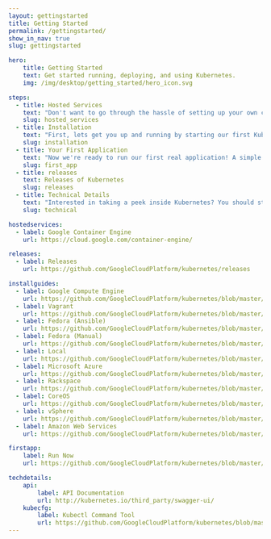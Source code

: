 ```yaml
---
layout: gettingstarted
title: Getting Started
permalink: /gettingstarted/
show_in_nav: true
slug: gettingstarted

hero: 
    title: Getting Started
    text: Get started running, deploying, and using Kubernetes.
    img: /img/desktop/getting_started/hero_icon.svg

steps:
  - title: Hosted Services
    text: "Don't want to go through the hassle of setting up your own cluster and the infrastructure associated with it? These services offer managed Kubernetes to make it that much easier to get going."
    slug: hosted_services
  - title: Installation
    text: "First, lets get you up and running by starting our first Kubernetes cluster. Kubernetes can run almost anywhere so choose the configuration you're most comfortable with:"
    slug: installation
  - title: Your First Application
    text: "Now we're ready to run our first real application! A simple multi-tiered guestbook."
    slug: first_app
  - title: releases
    text: Releases of Kubernetes
    slug: releases
  - title: Technical Details
    text: "Interested in taking a peek inside Kubernetes? You should start by reading the <a href=\"https://github.com/GoogleCloudPlatform/kubernetes/blob/master/DESIGN.md\">design overview</a> which introduces core Kubernetes concepts and components. After that, you probably want to take a look at the API documentation and learn about the kubecfg command line tool."
    slug: technical

hostedservices: 
  - label: Google Container Engine
    url: https://cloud.google.com/container-engine/

releases:
  - label: Releases
    url: https://github.com/GoogleCloudPlatform/kubernetes/releases

installguides: 
  - label: Google Compute Engine
    url: https://github.com/GoogleCloudPlatform/kubernetes/blob/master/docs/getting-started-guides/gce.md
  - label: Vagrant
    url: https://github.com/GoogleCloudPlatform/kubernetes/blob/master/docs/getting-started-guides/vagrant.md
  - label: Fedora (Ansible)
    url: https://github.com/GoogleCloudPlatform/kubernetes/blob/master/docs/getting-started-guides/fedora/fedora_ansible_config.md
  - label: Fedora (Manual)
    url: https://github.com/GoogleCloudPlatform/kubernetes/blob/master/docs/getting-started-guides/fedora/fedora_manual_config.md
  - label: Local
    url: https://github.com/GoogleCloudPlatform/kubernetes/blob/master/docs/getting-started-guides/locally.md
  - label: Microsoft Azure
    url: https://github.com/GoogleCloudPlatform/kubernetes/blob/master/docs/getting-started-guides/azure.md
  - label: Rackspace
    url: https://github.com/GoogleCloudPlatform/kubernetes/blob/master/docs/getting-started-guides/rackspace.md
  - label: CoreOS
    url: https://github.com/GoogleCloudPlatform/kubernetes/blob/master/docs/getting-started-guides/coreos.md
  - label: vSphere
    url: https://github.com/GoogleCloudPlatform/kubernetes/blob/master/docs/getting-started-guides/vsphere.md
  - label: Amazon Web Services
    url: https://github.com/GoogleCloudPlatform/kubernetes/blob/master/docs/getting-started-guides/aws.md

firstapp:
    label: Run Now
    url: https://github.com/GoogleCloudPlatform/kubernetes/blob/master/examples/guestbook/README.md

techdetails:
    api: 
        label: API Documentation
        url: http://kubernetes.io/third_party/swagger-ui/
    kubecfg:
        label: Kubectl Command Tool
        url: https://github.com/GoogleCloudPlatform/kubernetes/blob/master/docs/kubectl.md
---
```

